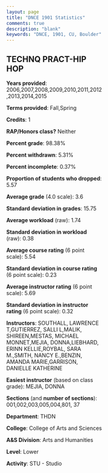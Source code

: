 ```yaml
---
layout: page
title: "DNCE 1901 Statistics"
comments: true
description: "blank"
keywords: "DNCE, 1901, CU, Boulder"
--- 
```

<head>
<script src="https://ajax.googleapis.com/ajax/libs/jquery/2.1.3/jquery.min.js"></script>
<script src="https://dl.dropboxusercontent.com/s/pc42nxpaw1ea4o9/highcharts.js?dl=0"></script>
<!-- <script src="../assets/js/highcharts.js"></script> -->
<style type="text/css">@font-face {
	font-family: "Bebas Neue";
	src: url(https://www.filehosting.org/file/details/544349/BebasNeue%20Regular.otf) format("opentype");
	}
	h1.Bebas { 
		font-family: "Bebas Neue", Verdana, Tahoma;
	}
</style>
</head>
<body>
	<div id="container" style="float: right; width: 45%; height: 88%; margin-left: 2.5%; margin-right: 2.5%;"></div>
	<script language="JavaScript">
		$(document).ready(function() {
		var chart = {type: 'column'};
		var title = {text: 'Grade Distribution'};
		var xAxis = {categories: ['A','B','C','D','F'],crosshair: true};
		var yAxis = {min: 0,title: {text: 'Percentage'}};
		var tooltip = {headerFormat: '<center><b><span style="font-size:20px">{point.key}</span></b></center>',
		               pointFormat: '<td style="padding:0"><b>{point.y:.1f}%</b></td>',
		               footerFormat: '</table>',shared: true,useHTML: true};
		var plotOptions = {column: {pointPadding: 0.0,borderWidth: 0}};  
		var credits = {enabled: false};var series= [{name: 'Percent',data: [73.11,21.38,2.52,0.47,2.52,]}];
		var json = {};
		json.chart = chart;
		json.title = title;
		json.tooltip = tooltip;
		json.xAxis = xAxis;
		json.yAxis = yAxis;  
		json.series = series;
		json.plotOptions = plotOptions;  
		json.credits = credits;
		$('#container').highcharts(json);
	});
	</script>
</body>
			   
## TECHNQ PRACT-HIP HOP

**Years provided**: 2006,2007,2008,2009,2010,2011,2012,2013,2014,2015

**Terms provided**: Fall,Spring

**Credits**: 1

**RAP/Honors class?** Neither

**Percent grade**: 98.38%

**Percent withdrawn**: 5.31%

**Percent incomplete**: 0.37%

**Proportion of students who dropped**: 5.57

**Average grade** (4.0 scale): 3.6

**Standard deviation in grades**: 15.75

**Average workload** (raw): 1.74

**Standard deviation in workload** (raw): 0.38

**Average course rating** (6 point scale): 5.54

**Standard deviation in course rating** (6 point scale): 0.23

**Average instructor rating** (6 point scale): 5.69

**Standard deviation in instructor rating** (6 point scale): 0.32

**Instructors**: SOUTHALL, LAWRENCE T,GUTIERREZ, SALLI L,MALIK, SHIREEN,MESTAS, MICHAEL MONNET,MEJIA, DONNA,LIEBHARD, ERINN KELLIE,ROYBAL, SARA M.,SMITH, NANCY E.,BENZIN, AMANDA MARIE,GARRISON, DANIELLE KATHERINE

**Easiest instructor** (based on class grade): MEJIA, DONNA

**Sections** (and **number of sections**): 001,002,003,005,004,801, 37

**Department**: THDN

**College**: College of Arts and Sciences

**A&S Division**: Arts and Humanities

**Level**: Lower

**Activity**: STU - Studio